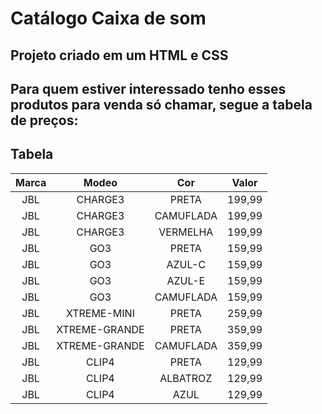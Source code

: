 # Catálogo Caixa de som 
 
 ## Projeto criado em um __**HTML**__ e __**CSS**__ 
 
 Para quem estiver interessado tenho esses produtos para venda só chamar, segue a tabela de preços:
 ---
 
 ## Tabela
 
 Marca | Modeo | Cor | Valor
 :---: |:---: | :---: | :--:
 JBL | CHARGE3 | PRETA | 199,99 
 JBL | CHARGE3 | CAMUFLADA | 199,99 
 JBL | CHARGE3 | VERMELHA | 199,99 
 JBL | GO3 | PRETA | 159,99 
 JBL | GO3 | AZUL-C | 159,99
 JBL | GO3 | AZUL-E | 159,99
 JBL | GO3 | CAMUFLADA | 159,99
 JBL | XTREME-MINI | PRETA | 259,99
 JBL | XTREME-GRANDE | PRETA | 359,99
 JBL | XTREME-GRANDE | CAMUFLADA | 359,99
 JBL | CLIP4 | PRETA | 129,99
 JBL | CLIP4 | ALBATROZ | 129,99
 JBL | CLIP4 | AZUL | 129,99
